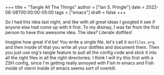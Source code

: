+++
title = "Tangle All The Things"
author = ["Ian S. Pringle"]
date = 2022-08-08T00:00:00-05:00
tags = ["emacs"]
draft = false
+++

So I had this idea last night, and like with all great ideas I googled it see if
anyone else had come up with it first. To my dismay, I was far from the first
person to have this awesome idea. The idea? Literate dotfiles!

Imagine how great it'd be! You write a single file, let's call it `dotfiles.org`
and then inside of that you write all your dotfiles and document them. Then you
just use org's tangle feature to pull all the config code and stick it into all
the right files in all the right directories. I think I will try this first with
a ZSH config, since I'm getting really annoyed with Fish in emacs and Fish
inside of vterm inside of emacs seems sort of overkill.
